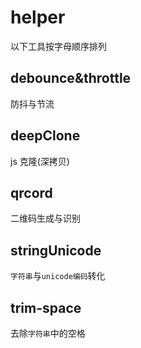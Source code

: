 # helper

以下工具按字母顺序排列

## debounce&throttle

防抖与节流

## deepClone

js 克隆(深拷贝)

## qrcord

二维码生成与识别

## stringUnicode

`字符串`与`unicode编码`转化

## trim-space

去除`字符串`中的空格
